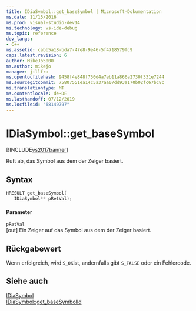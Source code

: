 ```yaml
---
title: IDiaSymbol::get_baseSymbol | Microsoft-Dokumentation
ms.date: 11/15/2016
ms.prod: visual-studio-dev14
ms.technology: vs-ide-debug
ms.topic: reference
dev_langs:
- C++
ms.assetid: cabb5a18-bda7-47e8-9e46-5f4718579fc9
caps.latest.revision: 6
author: MikeJo5000
ms.author: mikejo
manager: jillfra
ms.openlocfilehash: 9458f4e848f750d4a7eb11a866a2730f331e7244
ms.sourcegitcommit: 75807551ea14c5a37aa07dd93a170b02fc67bc8c
ms.translationtype: MT
ms.contentlocale: de-DE
ms.lasthandoff: 07/12/2019
ms.locfileid: "68149797"
---
```

# <a name="idiasymbolgetbasesymbol"></a>IDiaSymbol::get_baseSymbol
[!INCLUDE[vs2017banner](../../includes/vs2017banner.md)]

Ruft ab, das Symbol aus dem der Zeiger basiert.  
  
## <a name="syntax"></a>Syntax  
  
```cpp  
HRESULT get_baseSymbol(   
   IDiaSymbol** pRetVal);  
```  
  
#### <a name="parameters"></a>Parameter  
 `pRetVal`  
 [out] Ein Zeiger auf das Symbol aus dem der Zeiger basiert.  
  
## <a name="return-value"></a>Rückgabewert  
 Wenn erfolgreich, wird `S_OK`ist, andernfalls gibt `S_FALSE` oder ein Fehlercode.  
  
## <a name="see-also"></a>Siehe auch  
 [IDiaSymbol](../../debugger/debug-interface-access/idiasymbol.md)   
 [IDiaSymbol::get_baseSymbolId](../../debugger/debug-interface-access/idiasymbol-get-basesymbolid.md)
